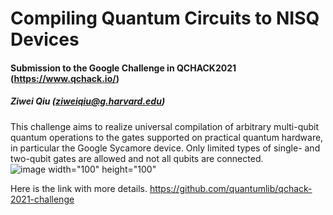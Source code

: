 # Compiling Quantum Circuits to NISQ Devices
#### Submission to the Google Challenge in QCHACK2021 (https://www.qchack.io/)



##### Ziwei Qiu (ziweiqiu@g.harvard.edu)

This challenge aims to realize universal compilation of arbitrary multi-qubit quantum operations to the gates supported on practical quantum hardware, in particular the Google Sycamore device. Only limited types of single- and two-qubit gates are allowed and not all qubits are connected. 
![image width="100" height="100"](https://user-images.githubusercontent.com/29555981/114296845-6e78d680-9a7b-11eb-8d52-73ee547cca15.png)


Here is the link with more details.
https://github.com/quantumlib/qchack-2021-challenge

